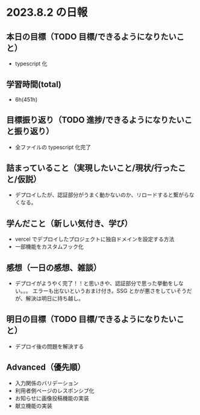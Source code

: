 # 2023.8.2 の日報

## 本日の目標（TODO 目標/できるようになりたいこと）

- typescript 化

## 学習時間(total)

- 6h(451h)

## 目標振り返り（TODO 進捗/できるようになりたいこと振り返り）

- 全ファイルの typescript 化完了

## 詰まっていること（実現したいこと/現状/行ったこと/仮説）

- デプロイしたが、認証部分がうまく動かないのか、リロードすると繋がらなくなる。

## 学んだこと（新しい気付き、学び）

- vercel でデプロイしたプロジェクトに独自ドメインを設定する方法
- 一部機能をカスタムフック化

## 感想（一日の感想、雑談）

- デプロイがようやく完了！！と思いきや、認証部分で思った挙動をしない。。。
  エラーも出ないというおまけ付き。SSG とかが悪さをしていそうだが、解決は明日に持ち越し。

## 明日の目標（TODO 目標/できるようになりたいこと）

- デプロイ後の問題を解決する

## Advanced（優先順）

- 入力関係のバリデーション
- 利用者側ページのレスポンシブ化
- お知らせに画像投稿機能の実装
- 献立機能の実装

